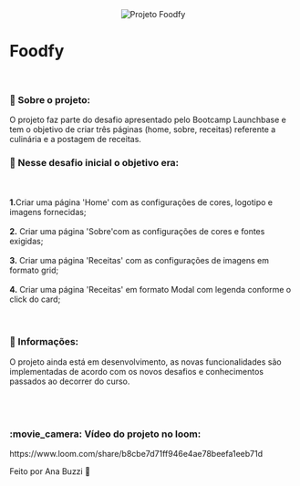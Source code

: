 <div align="center">
<img src="https://i.ibb.co/9ttwx2m/Capturar1.png" align="center" alt="Projeto Foodfy"></div>
</div>
<p>
<h1>Foodfy</h1>
<br>
</p>
<h3> 🚀 Sobre o projeto:</h3>
O projeto faz parte do desafio apresentado pelo Bootcamp Launchbase e tem o objetivo de criar três páginas (home, sobre, receitas) referente a culinária e a postagem de receitas.
<br>
<h3> 📐 Nesse desafio inicial o objetivo era:</h3>
<br>
<br><strong>1.</strong>Criar uma página 'Home' com as configurações de cores, logotipo e imagens fornecidas;</br>
<br><strong>2.</strong> Criar uma página 'Sobre'com as configurações de cores e fontes exigidas;</br>
<br><strong>3.</strong> Criar uma página 'Receitas' com as configurações de imagens em formato grid;</br>
<br><strong>4.</strong> Criar uma página 'Receitas' em formato Modal com legenda conforme o click do card;</br>
<br>
<br>
<h3>📃 Informações:</h3>
O projeto ainda está em desenvolvimento, as novas funcionalidades são implementadas de acordo com os novos desafios e conhecimentos passados ao decorrer do curso.
<br></br>
<br></br>
<h3>:movie_camera: Vídeo do projeto no loom:</h3> 
https://www.loom.com/share/b8cbe7d71ff946e4ae78beefa1eeb71d

Feito por Ana Buzzi :purple_heart:

